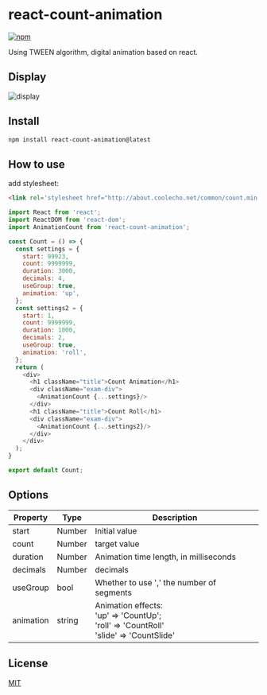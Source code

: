# react-count-animation

[![npm](https://img.shields.io/badge/npm-v1.1.0-brightgreen.svg)](https://www.npmjs.com/package/react-count-animation)

Using TWEEN algorithm, digital animation based on react.

## Display
![display](http://obukb5fdy.bkt.clouddn.com/countanimation.gif)

## Install
```markdown
npm install react-count-animation@latest
```

## How to use

add stylesheet:

```html
<link rel='stylesheet href="http://about.coolecho.net/common/count.min.css" />
```

```js
import React from 'react';
import ReactDOM from 'react-dom';
import AnimationCount from 'react-count-animation';

const Count = () => {
  const settings = {
    start: 99923,
    count: 9999999,
    duration: 3000,
    decimals: 4,
    useGroup: true,
    animation: 'up',
  };
  const settings2 = {
    start: 1,
    count: 9999999,
    duration: 1000,
    decimals: 2,
    useGroup: true,
    animation: 'roll',
  };
  return (
    <div>
      <h1 className="title">Count Animation</h1>
      <div className="exam-div">
        <AnimationCount {...settings}/>
      </div>
      <h1 className="title">Count Roll</h1>
      <div className="exam-div">
        <AnimationCount {...settings2}/>
      </div>
    </div>
  );
}

export default Count;
```

## Options
Property           | Type                  | Description
-------------      | -------------        | -------------
start                 | Number             | Initial value
count               | Number             | target value
duration           | Number             | Animation time length, in milliseconds
decimals          | Number             | decimals
useGroup         | bool                  |  Whether to use ',' the number of segments
animation         | string                |  Animation effects: <br> 'up' => 'CountUp';<br>'roll' => 'CountRoll'<br>'slide' => 'CountSlide'

## License

[MIT](https://github.com/IceEnd/react-count-animation/blob/master/LICENSE)
